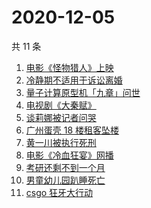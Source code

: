 # 2020-12-05

共 11 条

<!-- BEGIN -->
<!-- 最后更新时间 Sat Dec 05 2020 07:04:12 GMT+0800 (CST) -->
1. [电影《怪物猎人》上映](https://www.zhihu.com/search?q=怪物猎人电影)
1. [冷静期不适用于诉讼离婚](https://www.zhihu.com/search?q=离婚冷静期)
1. [量子计算原型机「九章」问世](https://www.zhihu.com/search?q=九章)
1. [电视剧《大秦赋》](https://www.zhihu.com/search?q=大秦赋)
1. [谈莉娜被记者问哭](https://www.zhihu.com/search?q=谈莉娜)
1. [广州蛋壳 18 楼租客坠楼](https://www.zhihu.com/search?q=广州蛋壳坠楼)
1. [黄一川被执行死刑](https://www.zhihu.com/search?q=黄一川)
1. [电影《冷血狂宴》网播](https://www.zhihu.com/search?q=冷血狂宴)
1. [考研还剩不到一个月](https://www.zhihu.com/search?q=考研)
1. [男童幼儿园趴睡死亡](https://www.zhihu.com/search?q=幼儿园午睡死亡)
1. [csgo 狂牙大行动](https://www.zhihu.com/search?q=csgo大行动)
<!-- END -->
